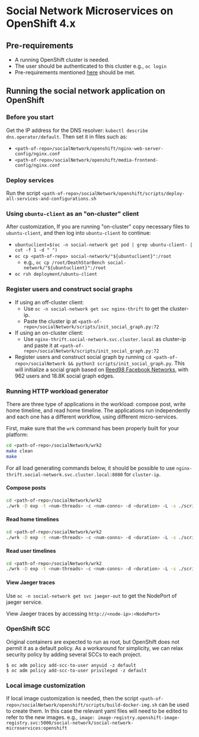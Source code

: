# Social Network Microservices on OpenShift 4.x

## Pre-requirements

- A running OpenShift cluster is needed.
- The user should be authenticated to this cluster e.g., `oc login`
- Pre-requirements mentioned [here](https://github.com/delimitrou/DeathStarBench/blob/master/socialNetwork/README.md) should be met.

## Running the social network application on OpenShift

### Before you start

Get the IP address for the DNS resolver: `kubectl describe dns.operator/default`. Then set it in files such as:
- `<path-of-repo>/socialNetwork/openshift/nginx-web-server-config/nginx.conf`
- `<path-of-repo>/socialNetwork/openshift/media-frontend-config/nginx.conf`

### Deploy services

Run the script `<path-of-repo>/socialNetwork/openshift/scripts/deploy-all-services-and-configurations.sh`

### Using `ubuntu-client` as an "on-cluster" client

After customization, If you are running "on-cluster" copy necessary files to `ubuntu-client`, and then log into `ubuntu-client` to continue:
  - `ubuntuclient=$(oc -n social-network get pod | grep ubuntu-client- | cut -f 1 -d " ")`
  - `oc cp <path-of-repo> social-network/"${ubuntuclient}":/root`
    - e.g., `oc cp /root/DeathStarBench social-network/"${ubuntuclient}":/root`
  - `oc rsh deployment/ubuntu-client`


### Register users and construct social graphs

- If using an off-cluster client:
  - Use `oc -n social-network get svc nginx-thrift` to get the cluster-ip.
  - Paste the cluster ip at `<path-of-repo>/socialNetwork/scripts/init_social_graph.py:72`
- If using an on-cluster client:
  - Use `nginx-thrift.social-network.svc.cluster.local` as cluster-ip and paste it at `<path-of-repo>/socialNetwork/scripts/init_social_graph.py:72`
- Register users and construct social graph by running `cd <path-of-repo>/socialNetwork && python3 scripts/init_social_graph.py`.
  This will initialize a social graph based on [Reed98 Facebook Networks](http://networkrepository.com/socfb-Reed98.php), with 962 users and 18.8K social graph edges.

### Running HTTP workload generator

There are three type of applications in the workload: compose post, write home timeline, and read home timeline.
The applications run independently and each one has a different workflow, using different micro-services.

First, make sure that the `wrk` command has been properly built for your platform:
```bash
cd <path-of-repo>/socialNetwork/wrk2
make clean
make
```

For all load generating commands below, it should be possible to use `nginx-thrift.social-network.svc.cluster.local:8080` for `cluster-ip`.

#### Compose posts

```bash
cd <path-of-repo>/socialNetwork/wrk2
./wrk -D exp -t <num-threads> -c <num-conns> -d <duration> -L -s ./scripts/social-network/compose-post.lua http://<cluster-ip>/wrk2-api/post/compose -R <reqs-per-sec>
```

#### Read home timelines

```bash
cd <path-of-repo>/socialNetwork/wrk2
./wrk -D exp -t <num-threads> -c <num-conns> -d <duration> -L -s ./scripts/social-network/read-home-timeline.lua http://<cluster-ip>/wrk2-api/home-timeline/read -R <reqs-per-sec>
```

#### Read user timelines

```bash
cd <path-of-repo>/socialNetwork/wrk2
./wrk -D exp -t <num-threads> -c <num-conns> -d <duration> -L -s ./scripts/social-network/read-user-timeline.lua http://<cluster-ip>/wrk2-api/user-timeline/read -R <reqs-per-sec>
```


#### View Jaeger traces

Use `oc -n social-network get svc jaeger-out` to get the NodePort of jaeger service.

 View Jaeger traces by accessing `http://<node-ip>:<NodePort>`


### OpenShift SCC

Original containers are expected to run as root, but OpenShift does not permit it as a default policy.
As a workaround for simplicity, we can relax security policy by adding several SCCs to each project.

```
$ oc adm policy add-scc-to-user anyuid -z default
$ oc adm policy add-scc-to-user privileged -z default
```


### Local image customization

If local image customization is needed, then the script
`<path-of-repo>/socialNetwork/openshift/scripts/build-docker-img.sh`
can be used to create them. In this case the relevant yaml files will need to
be edited to refer to the new images.
e.g., `image: image-registry.openshift-image-registry.svc:5000/social-network/social-network-microservices:openshift`
